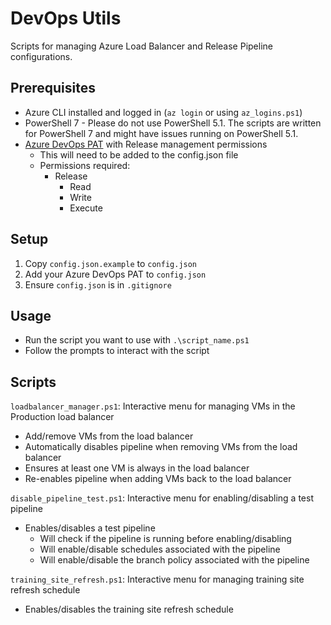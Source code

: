 # DevOps Utils

Scripts for managing Azure Load Balancer and Release Pipeline configurations.

## Prerequisites
- Azure CLI installed and logged in (`az login` or using `az_logins.ps1`)
- PowerShell 7 - Please do not use PowerShell 5.1.  The scripts are written for PowerShell 7 and might have issues running on PowerShell 5.1.
- [Azure DevOps PAT](https://learn.microsoft.com/en-us/azure/devops/organizations/accounts/use-personal-access-tokens-to-authenticate?view=azure-devops&tabs=Windows) with Release management permissions
    - This will need to be added to the config.json file
    - Permissions required:
        - Release
            - Read
            - Write
            - Execute

## Setup
1. Copy `config.json.example` to `config.json`
2. Add your Azure DevOps PAT to `config.json`
3. Ensure `config.json` is in `.gitignore`

## Usage
- Run the script you want to use with `.\script_name.ps1`
- Follow the prompts to interact with the script

## Scripts
`loadbalancer_manager.ps1`: Interactive menu for managing VMs in the Production load balancer
- Add/remove VMs from the load balancer
- Automatically disables pipeline when removing VMs from the load balancer
- Ensures at least one VM is always in the load balancer
- Re-enables pipeline when adding VMs back to the load balancer

`disable_pipeline_test.ps1`: Interactive menu for enabling/disabling a test pipeline
- Enables/disables a test pipeline
    - Will check if the pipeline is running before enabling/disabling
    - Will enable/disable schedules associated with the pipeline
    - Will enable/disable the branch policy associated with the pipeline

`training_site_refresh.ps1`: Interactive menu for managing training site refresh schedule
- Enables/disables the training site refresh schedule



